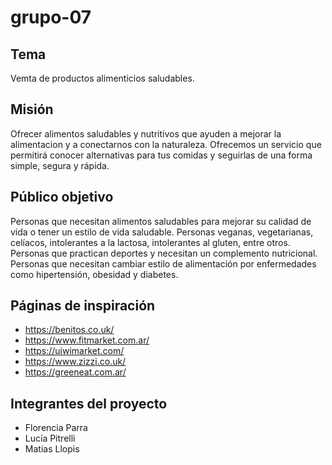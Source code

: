 # grupo-07

## Tema

Vemta de productos alimenticios saludables.

## Misión

Ofrecer alimentos saludables y nutritivos que ayuden a mejorar la alimentacion y a conectarnos con la naturaleza. Ofrecemos un servicio que permitirá conocer alternativas para tus comidas y seguirlas de una forma simple, segura y rápida.

## Público objetivo

Personas que necesitan alimentos saludables para mejorar su calidad de vida o tener un estilo de vida saludable.
Personas veganas, vegetarianas, celíacos, intolerantes a la lactosa, intolerantes al gluten, entre otros.
Personas que practican deportes y necesitan un complemento nutricional.
Personas que necesitan cambiar estilo de alimentación por enfermedades como hipertensión, obesidad y diabetes.

## Páginas de inspiración

- https://benitos.co.uk/
- https://www.fitmarket.com.ar/
- https://uiwimarket.com/
- https://www.zizzi.co.uk/
- https://greeneat.com.ar/

## Integrantes del proyecto

- Florencia Parra
- Lucía Pitrelli
- Matias Llopis
